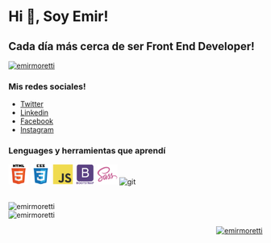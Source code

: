 # Hi 👋, Soy Emir!
## Cada día más cerca de ser Front End Developer!

<p align="left"> <a href="https://twitter.com/emirmoretti" target="blank"><img src="https://img.shields.io/twitter/follow/emirmoretti?logo=twitter&style=for-the-badge" alt="emirmoretti" /></a></p>

### Mis redes sociales!

* [Twitter](https://twitter.com/emirmoretti)
* [Linkedin](www.linkedin.com/in/emirmoretti)
* [Facebook](https://fb.com/emirmoretti)
* [Instagram](https://instagram.com/emirmoretti)

### Lenguages y herramientas que aprendí 

<a><img src="https://raw.githubusercontent.com/devicons/devicon/master/icons/html5/html5-original-wordmark.svg" alt="html5" width="40" height="40"/></a> 
<a><img src="https://raw.githubusercontent.com/devicons/devicon/master/icons/css3/css3-original-wordmark.svg" alt="css3" width="40" height="40"/></a>
<a><img src="https://raw.githubusercontent.com/devicons/devicon/master/icons/javascript/javascript-original.svg" alt="javascript" width="40" height="40"/></a> 
<a><img src="https://raw.githubusercontent.com/devicons/devicon/master/icons/bootstrap/bootstrap-plain-wordmark.svg" alt="bootstrap" width="40" height="40"/></a>
<a><img src="https://raw.githubusercontent.com/devicons/devicon/master/icons/sass/sass-original.svg" alt="sass" width="40" height="40"/></a>
<a><img src="https://www.vectorlogo.zone/logos/git-scm/git-scm-icon.svg" alt="git" width="40" height="40"/></a>

<br>
<img align="center" src="https://github-readme-stats.vercel.app/api/top-langs?username=emirmoretti&show_icons=true&theme=dracula&hide_border=true&locale=en&layout=compact" alt="emirmoretti" />
<br>
<img src="https://github-readme-stats.vercel.app/api?username=emirmoretti&show_icons=true&theme=dracula&text_color=000000&hide_border=true&locale=en" alt="emirmoretti"/>


<p align="right"> <a href="https://twitter.com/emirmoretti" target="blank"><img src="https://img.shields.io/twitter/follow/emirmoretti?logo=twitter&style=for-the-badge" alt="emirmoretti" /></a></p>
